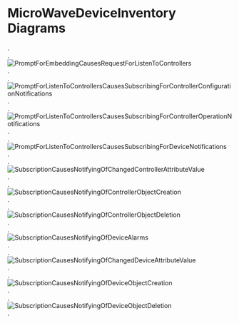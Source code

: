 # MicroWaveDeviceInventory Diagrams
.  
.  
![PromptForEmbeddingCausesRequestForListenToControllers](./im000_ListenToControllers.png)  
.  
.  
![PromptForListenToControllersCausesSubscribingForControllerConfigurationNotifications](./is001_SubscribingForControllerConfigurationNotifications.png)  
.  
.  
![PromptForListenToControllersCausesSubscribingForControllerOperationNotifications](./is003_SubscribingForControllerOperationNotifications.png)  
.  
.  
![PromptForListenToControllersCausesSubscribingForDeviceNotifications](./is005_SubscribingForDeviceNotifications.png)  
.  
.  
![SubscriptionCausesNotifyingOfChangedControllerAttributeValue](./is011_NotifyingOfChangedControllerAttributeValue.png)  
.  
.  
![SubscriptionCausesNotifyingOfControllerObjectCreation](./is012_NotifyingOfControllerObjectCreation.png)  
.  
.  
![SubscriptionCausesNotifyingOfControllerObjectDeletion](./is013_NotifyingOfControllerObjectDeletion.png)  
.  
.  
![SubscriptionCausesNotifyingOfDeviceAlarms](./is020_NotifyingOfDeviceAlarms.png)  
.  
.  
![SubscriptionCausesNotifyingOfChangedDeviceAttributeValue](./is021_NotifyingOfChangedDeviceAttributeValue.png)  
.  
.  
![SubscriptionCausesNotifyingOfDeviceObjectCreation](./is022_NotifyingOfDeviceObjectCreation.png)  
.  
.  
![SubscriptionCausesNotifyingOfDeviceObjectDeletion](./is023_NotifyingOfDeviceObjectDeletion.png)  
.  

